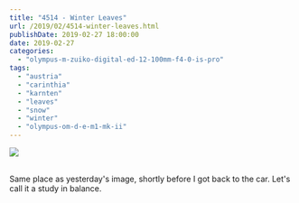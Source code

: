 ```yaml
---
title: "4514 - Winter Leaves"
url: /2019/02/4514-winter-leaves.html
publishDate: 2019-02-27 18:00:00
date: 2019-02-27
categories: 
  - "olympus-m-zuiko-digital-ed-12-100mm-f4-0-is-pro"
tags: 
  - "austria"
  - "carinthia"
  - "karnten"
  - "leaves"
  - "snow"
  - "winter"
  - "olympus-om-d-e-m1-mk-ii"
---
```

<div class="container">
<div class="center"><a target="_blank" href="https://d25zfm9zpd7gm5.cloudfront.net/1200x1200/2017/20171210_121056_lr.jpg"><img class="webfeedsFeaturedVisual" src="https://d25zfm9zpd7gm5.cloudfront.net/0600x0600/2017/20171210_121056_lr.jpg" /></a></div>
</div>
<br />

Same place as yesterday's image, shortly before I got back to the
car. Let's call it a study in balance.